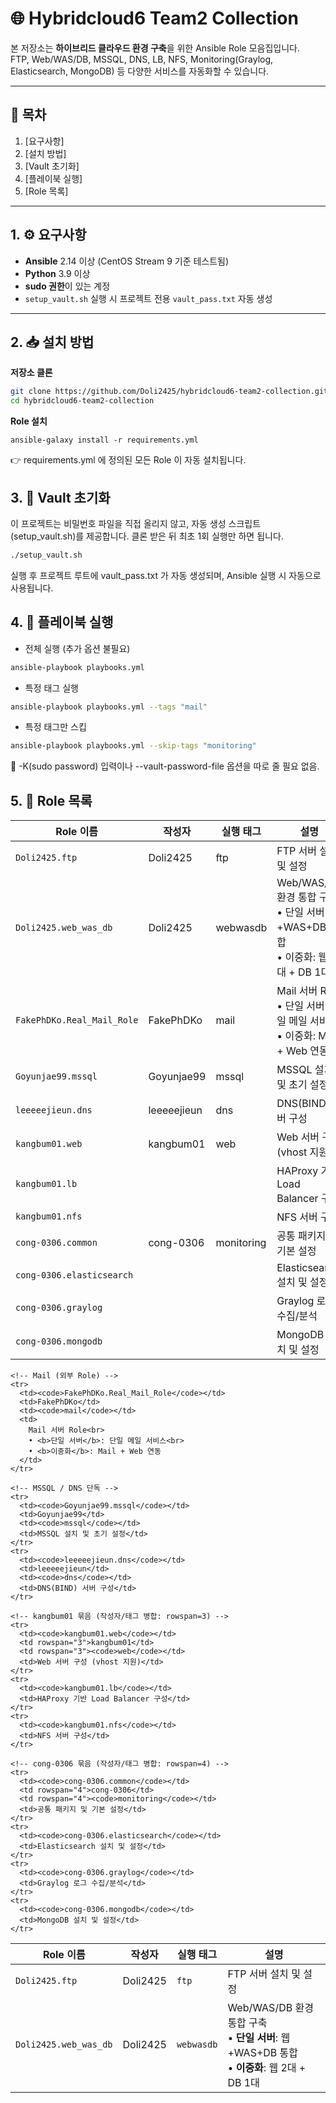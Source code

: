 # 🌐 Hybridcloud6 Team2 Collection

본 저장소는 **하이브리드 클라우드 환경 구축**을 위한 Ansible Role 모음집입니다.  
FTP, Web/WAS/DB, MSSQL, DNS, LB, NFS, Monitoring(Graylog, Elasticsearch, MongoDB) 등 다양한 서비스를 자동화할 수 있습니다.

---

## 📑 목차

1. [요구사항]
2. [설치 방법]
3. [Vault 초기화]
4. [플레이북 실행]
5. [Role 목록]

---

## 1. ⚙ 요구사항

* **Ansible** 2.14 이상 (CentOS Stream 9 기준 테스트됨)
* **Python** 3.9 이상
* **sudo 권한**이 있는 계정
* `setup_vault.sh` 실행 시 프로젝트 전용 `vault_pass.txt` 자동 생성

---

## 2. 📥 설치 방법

**저장소 클론**

   ```bash
   git clone https://github.com/Doli2425/hybridcloud6-team2-collection.git
   cd hybridcloud6-team2-collection
   ```
**Role 설치**
   ```bahs
   ansible-galaxy install -r requirements.yml
   ```
👉 requirements.yml 에 정의된 모든 Role 이 자동 설치됩니다.

## 3. 🔑 Vault 초기화
   이 프로젝트는 비밀번호 파일을 직접 올리지 않고, 자동 생성 스크립트(setup_vault.sh)를 제공합니다.
   클론 받은 뒤 최초 1회 실행만 하면 됩니다.
   ```bash
   ./setup_vault.sh
   ```
실행 후 프로젝트 루트에 vault_pass.txt 가 자동 생성되며, Ansible 실행 시 자동으로 사용됩니다.

## 4. 🚀 플레이북 실행

* 전체 실행 (추가 옵션 불필요)
```bash
ansible-playbook playbooks.yml
```

* 특정 태그 실행
```bash
ansible-playbook playbooks.yml --tags "mail"
```

* 특정 태그만 스킵
```bash
ansible-playbook playbooks.yml --skip-tags "monitoring"
```
📌 -K(sudo password) 입력이나 --vault-password-file 옵션을 따로 줄 필요 없음.

## 5. 📂 Role 목록

| Role 이름                        | 작성자      | 실행 태그      | 설명                                   |
| -------------------------------- | ----------- | ------------- | -------------------------------------- |
| `Doli2425.ftp`                   | Doli2425    | ftp           | FTP 서버 설치 및 설정                  |
| `Doli2425.web_was_db`            | Doli2425    | webwasdb      | Web/WAS/DB 환경 통합 구축 <br>• 단일 서버: 웹+WAS+DB 통합 <br>• 이중화: 웹 2대 + DB 1대 |
| `FakePhDKo.Real_Mail_Role`       | FakePhDKo   | mail          | Mail 서버 Role <br>• 단일 서버: 단일 메일 서비스 <br>• 이중화: Mail + Web 연동 |
| `Goyunjae99.mssql`               | Goyunjae99  | mssql         | MSSQL 설치 및 초기 설정                |
| `leeeeejieun.dns`                | leeeeejieun | dns           | DNS(BIND) 서버 구성                    |
| `kangbum01.web`                  | kangbum01   | web           | Web 서버 구성 (vhost 지원)             |
| `kangbum01.lb`                   |             |               | HAProxy 기반 Load Balancer 구성        |
| `kangbum01.nfs`                  |             |               | NFS 서버 구성                          |
| `cong-0306.common`               | cong-0306   | monitoring    | 공통 패키지 및 기본 설정               |
| `cong-0306.elasticsearch`        |             |               | Elasticsearch 설치 및 설정             |
| `cong-0306.graylog`              |             |               | Graylog 로그 수집/분석                 |
| `cong-0306.mongodb`              |             |               | MongoDB 설치 및 설정                   |
<table>
  <thead>
    <tr>
      <th>Role 이름</th>
      <th>작성자</th>
      <th>실행 태그</th>
      <th>설명</th>
    </tr>
  </thead>
  <tbody>
    <!-- Doli2425 단독들 -->
    <tr>
      <td><code>Doli2425.ftp</code></td>
      <td>Doli2425</td>
      <td><code>ftp</code></td>
      <td>FTP 서버 설치 및 설정</td>
    </tr>
    <tr>
      <td><code>Doli2425.web_was_db</code></td>
      <td>Doli2425</td>
      <td><code>webwasdb</code></td>
      <td>
        Web/WAS/DB 환경 통합 구축<br>
        • <b>단일 서버</b>: 웹+WAS+DB 통합<br>
        • <b>이중화</b>: 웹 2대 + DB 1대
      </td>
    </tr>

    <!-- Mail (외부 Role) -->
    <tr>
      <td><code>FakePhDKo.Real_Mail_Role</code></td>
      <td>FakePhDKo</td>
      <td><code>mail</code></td>
      <td>
        Mail 서버 Role<br>
        • <b>단일 서버</b>: 단일 메일 서비스<br>
        • <b>이중화</b>: Mail + Web 연동
      </td>
    </tr>

    <!-- MSSQL / DNS 단독 -->
    <tr>
      <td><code>Goyunjae99.mssql</code></td>
      <td>Goyunjae99</td>
      <td><code>mssql</code></td>
      <td>MSSQL 설치 및 초기 설정</td>
    </tr>
    <tr>
      <td><code>leeeeejieun.dns</code></td>
      <td>leeeeejieun</td>
      <td><code>dns</code></td>
      <td>DNS(BIND) 서버 구성</td>
    </tr>

    <!-- kangbum01 묶음 (작성자/태그 병합: rowspan=3) -->
    <tr>
      <td><code>kangbum01.web</code></td>
      <td rowspan="3">kangbum01</td>
      <td rowspan="3"><code>web</code></td>
      <td>Web 서버 구성 (vhost 지원)</td>
    </tr>
    <tr>
      <td><code>kangbum01.lb</code></td>
      <td>HAProxy 기반 Load Balancer 구성</td>
    </tr>
    <tr>
      <td><code>kangbum01.nfs</code></td>
      <td>NFS 서버 구성</td>
    </tr>

    <!-- cong-0306 묶음 (작성자/태그 병합: rowspan=4) -->
    <tr>
      <td><code>cong-0306.common</code></td>
      <td rowspan="4">cong-0306</td>
      <td rowspan="4"><code>monitoring</code></td>
      <td>공통 패키지 및 기본 설정</td>
    </tr>
    <tr>
      <td><code>cong-0306.elasticsearch</code></td>
      <td>Elasticsearch 설치 및 설정</td>
    </tr>
    <tr>
      <td><code>cong-0306.graylog</code></td>
      <td>Graylog 로그 수집/분석</td>
    </tr>
    <tr>
      <td><code>cong-0306.mongodb</code></td>
      <td>MongoDB 설치 및 설정</td>
    </tr>
  </tbody>
</table>
